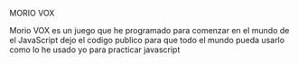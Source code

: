 MORIO VOX

Morio VOX es un juego que he programado para comenzar en el mundo de el JavaScript dejo el codigo publico para que todo el mundo pueda usarlo como lo he usado yo para practicar javascript
